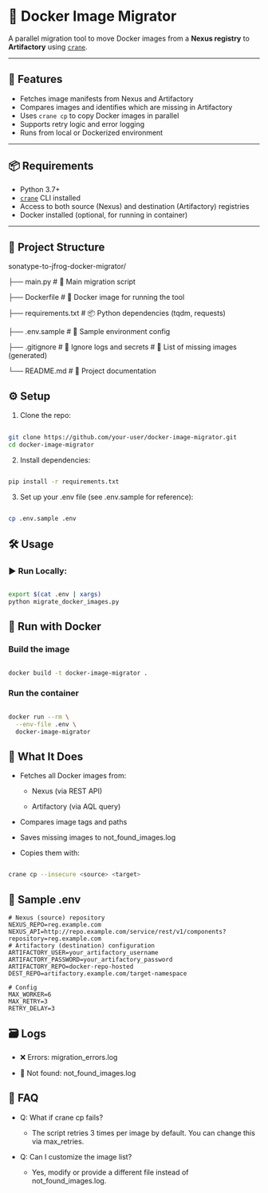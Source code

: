 # 🐳 Docker Image Migrator

A parallel migration tool to move Docker images from a **Nexus registry** to **Artifactory** using [`crane`](https://github.com/google/go-containerregistry).

---

## 🚀 Features

- Fetches image manifests from Nexus and Artifactory
- Compares images and identifies which are missing in Artifactory
- Uses `crane cp` to copy Docker images in parallel
- Supports retry logic and error logging
- Runs from local or Dockerized environment

---

## 📦 Requirements

- Python 3.7+
- [`crane`](https://github.com/google/go-containerregistry) CLI installed
- Access to both source (Nexus) and destination (Artifactory) registries
- Docker installed (optional, for running in container)

---

## 📁 Project Structure
sonatype-to-jfrog-docker-migrator/

├── main.py                       # 🔁 Main migration script

├── Dockerfile                    # 🐳 Docker image for running the tool

├── requirements.txt              # 📦 Python dependencies (tqdm, requests)

├── .env.sample                   # 🧪 Sample environment config

├── .gitignore                    # 🙈 Ignore logs and secrets # 📄 List of missing images (generated)

└── README.md                     # 📘 Project documentation
## ⚙️ Setup
1. Clone the repo:
```bash
   
git clone https://github.com/your-user/docker-image-migrator.git
cd docker-image-migrator
 ```
2. Install dependencies:

```bash

pip install -r requirements.txt
```
3. Set up your .env file (see .env.sample for reference):
```bash

cp .env.sample .env
```
## 🛠 Usage
### ▶️ Run Locally:
```bash

export $(cat .env | xargs)
python migrate_docker_images.py
```
## 🐳 Run with Docker
### Build the image
```bash

docker build -t docker-image-migrator .
```
### Run the container
```bash

docker run --rm \
  --env-file .env \
  docker-image-migrator

```
## 🧪 What It Does
- Fetches all Docker images from:

  - Nexus (via REST API)

  - Artifactory (via AQL query)

- Compares image tags and paths

- Saves missing images to not_found_images.log

- Copies them with:

```bash

crane cp --insecure <source> <target>
```
## 📝 Sample .env
```dotenv
# Nexus (source) repository
NEXUS_REPO=reg.example.com
NEXUS_API=http://repo.example.com/service/rest/v1/components?repository=reg.example.com
# Artifactory (destination) configuration
ARTIFACTORY_USER=your_artifactory_username
ARTIFACTORY_PASSWORD=your_artifactory_password
ARTIFACTORY_REPO=docker-repo-hosted
DEST_REPO=artifactory.example.com/target-namespace

# Config 
MAX_WORKER=6
MAX_RETRY=3
RETRY_DELAY=3
```
## 🗃 Logs
- ❌ Errors: migration_errors.log

- 📄 Not found: not_found_images.log

## 🙋 FAQ
- Q: What if crane cp fails?

  - The script retries 3 times per image by default. You can change this via max_retries.

- Q: Can I customize the image list?

    - Yes, modify or provide a different file instead of not_found_images.log.

